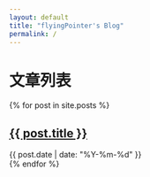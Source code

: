 ```yaml
---
layout: default
title: "flyingPointer's Blog"
permalink: /
---
```


<h1>文章列表</h1>
{% for post in site.posts %}
<article>
<h2><a href="{{ post.url }}">{{ post.title }}</a></h2>
<time datetime="{{ post.date | date_to_xmlschema }}">{{ post.date | date: "%Y-%m-%d" }}</time>
</article>
{% endfor %}
